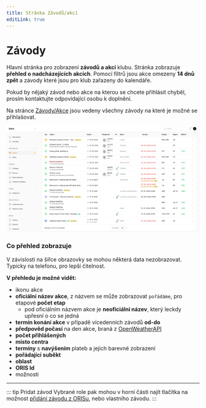 ```yaml
---
title: Stránka Závodů/akcí
editLink: true
---
```


# Závody <Badge type="tip" text="ČLEN" />

Hlavní stránka pro zobrazení **závodů a akcí** klubu. Stránka zobrazuje **přehled o nadcházejících akcích**. Pomocí filtrů jsou akce
omezeny **14 dnů zpět** a závody které jsou pro klub zařazeny do kalendáře. 

Pokud by nějaký závod nebo akce na kterou se chcete přihlásit chyběl, prosím kontaktujte odpovídající osobu k doplnění.

Na stránce [Závody/Akce](stranka-zavody-akce) jsou vedeny všechny závody na které je možné se přihlašovat.

![Zavod/Akce](img/prehled-zavodu-akci.png)

### Co přehled zobrazuje
V závislosti na šířce obrazovky se mohou některá data nezobrazovat. Typicky na telefonu, pro lepší čitelnost.

**V přehledu je možné vidět:**

 - ikonu akce
 - **oficiální název akce**, z názvem se může zobrazovat `pořádáme`, pro etapové **počet etap**
   - pod oficiálním názvem akce je **neoficiální název**, který leckdy upřesní o co se jedná
 - **termín konání akce** v případě vícedenních závodů **od-do**
 - **předpověd počasí** na den akce, braná z [OpenWeatherAPI](https://openweathermap.org/api)
 - **počet přihlášených**
 - **místo centra**
 - **termíny** s **navýšením** plateb a jejich barevné zobrazení
 - **pořádající suběkt**
 - **oblast**
 - **ORIS Id**
 - možnosti

-----

::: tip Pridat závod
Vybrané role pak mohou v horní části najít tlačítka na možnost [přidání závodu z ORISu](jak-pridat-zavod.md), nebo vlastního závodu.
:::




